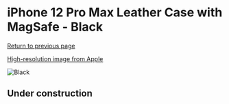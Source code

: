 # iPhone 12 Pro Max Leather Case with MagSafe - Black

[Return to previous page](/iphone_12)

[High-resolution image from Apple](https://store.storeimages.cdn-apple.com/8756/as-images.apple.com/is/MHKM3?wid=4500&hei=4500&fmt=png)

<div style="width: 500px"><img src="/everyphone/MHKM3.png" alt="Black"></div>

## Under construction
